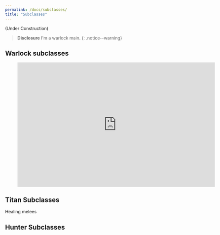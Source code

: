 ```yaml
---
permalink: /docs/subclasses/
title: "Subclasses"
---
```


(Under Construction)

> **Disclosure** I'm a warlock main.
{: .notice--warning}

## Warlock subclasses

<figure class="video_container">
  <iframe src='https://gfycat.com/ifr/minorfavoritecopperbutterfly' frameborder='0' scrolling='no' allowfullscreen width='640' height='404'></iframe>
</figure>

## Titan Subclasses

Healing melees

## Hunter Subclasses
